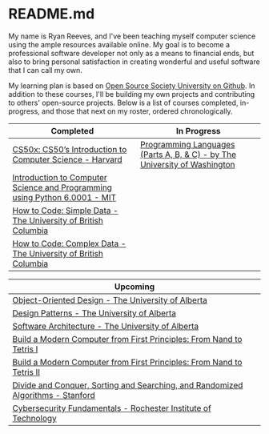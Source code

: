 # README.md
My name is Ryan Reeves, and I've been teaching myself computer science using the ample resources available online. My goal is to become a professional software developer not only as a means to financial ends, but also to bring personal satisfaction in creating wonderful and useful software that I can call my own.


My learning plan is based on [Open Source Society University on Github](https://github.com/ossu/computer-science). In addition to these courses, I'll be building my own projects and contributing to others' open-source projects. Below is a list of courses completed, in-progress, and those that next on my roster, ordered chronologically.

|Completed|In Progress|
|---------|-----------|
|[CS50x: CS50’s Introduction to Computer Science - Harvard](https://cs50.harvard.edu/x/2023/)|[Programming Languages (Parts A, B, & C) - by The University of Washington](https://www.coursera.org/learn/programming-languages-part-c)|
|[Introduction to Computer Science and Programming using Python 6.0001 - MIT](https://ocw.mit.edu/courses/6-0001-introduction-to-computer-science-and-programming-in-python-fall-2016/)|
|[How to Code: Simple Data - The University of British Columbia](https://www.edx.org/learn/coding/university-of-british-columbia-how-to-code-simple-data)|
|[How to Code: Complex Data - The University of British Columbia](https://www.edx.org/course/how-to-code-complex-data)|

|Upcoming|
|--------|
|[Object-Oriented Design - The University of Alberta](https://www.coursera.org/learn/object-oriented-design)|
|[Design Patterns - The University of Alberta](https://www.coursera.org/learn/design-patterns)|
|[Software Architecture - The University of Alberta](https://www.coursera.org/learn/software-architecture)|
|[Build a Modern Computer from First Principles: From Nand to Tetris I](https://www.coursera.org/learn/build-a-computer)|
|[Build a Modern Computer from First Principles: From Nand to Tetris II](https://www.coursera.org/learn/nand2tetris2)|
|[Divide and Conquer, Sorting and Searching, and Randomized Algorithms - Stanford](https://www.coursera.org/learn/algorithms-divide-conquer)|
|[Cybersecurity Fundamentals - Rochester Institute of Technology](https://www.edx.org/learn/cybersecurity/rochester-institute-of-technology-cybersecurity-fundamentals)|

